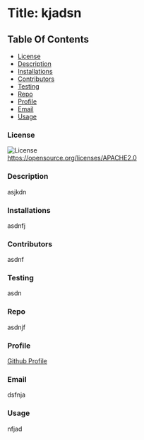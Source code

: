 
  # Title: kjadsn
  
  ## Table Of Contents
  * [License](#license)
  * [Description](#description)
  * [Installations](#installations)
  * [Contributors](#contributors)
  * [Testing](#testing)
  * [Repo](#repo)
  * [Profile](#profile)
  * [Email](#email)
  * [Usage](#usage)
  
  ### License
  ![License](https://img.shields.io/badge/License-APACHE2.0-blue.svg)<br />https://opensource.org/licenses/APACHE2.0
  
  ### Description
  asjkdn
  
  ### Installations
  asdnfj
  
  ### Contributors
  asdnf
  
  ### Testing
  asdn
  
  ### Repo
  asdnjf
  
  ### Profile
  [Github Profile](https://github.com/asdnjfa)
  
  ### Email
  dsfnja
  
  ### Usage
  nfjad